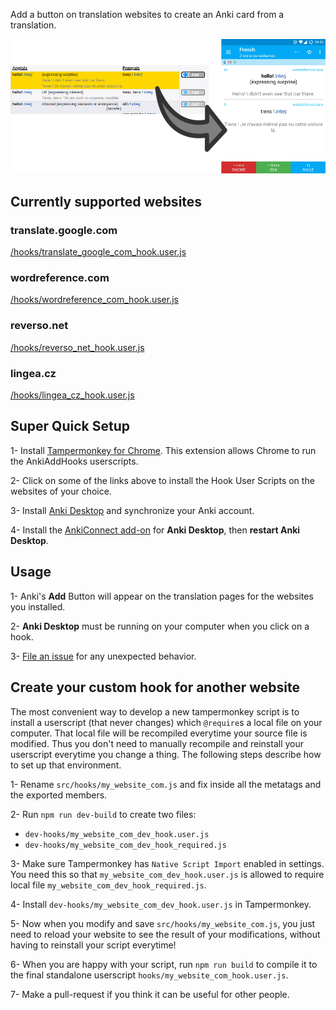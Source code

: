 Add a button on translation websites to create an Anki card from a translation.

![Screenshot](/doc/images/screenshot.png)

## Currently supported websites

### translate.google.com

  [/hooks/translate_google_com_hook.user.js](https://github.com/OoDeLally/tampermonkey-anki-add-hooks/raw/master/hooks/translate_google_com_hook.user.js)

### wordreference.com

  [/hooks/wordreference_com_hook.user.js](https://github.com/OoDeLally/tampermonkey-anki-add-hooks/raw/master/hooks/wordreference_com_hook.user.js)

### reverso.net

  [/hooks/reverso_net_hook.user.js](https://github.com/OoDeLally/tampermonkey-anki-add-hooks/raw/master/hooks/reverso_net_hook.user.js)

### lingea.cz

  [/hooks/lingea_cz_hook.user.js](https://github.com/OoDeLally/tampermonkey-anki-add-hooks/raw/master/hooks/lingea_cz_hook.user.js)


## Super Quick Setup

1- Install [Tampermonkey for Chrome](https://chrome.google.com/webstore/detail/tampermonkey/dhdgffkkebhmkfjojejmpbldmpobfkfo). This extension allows Chrome to run the AnkiAddHooks userscripts.

2- Click on some of the links above to install the Hook User Scripts on the websites of your choice.

3- Install [Anki Desktop](https://apps.ankiweb.net/#download) and synchronize your Anki account.

4- Install the [AnkiConnect add-on](https://github.com/FooSoft/anki-connect#installation) for **Anki Desktop**, then **restart Anki Desktop**.

## Usage

1- Anki's **Add** Button will appear on the translation pages for the websites you installed.

2- **Anki Desktop** must be running on your computer when you click on a hook.

3- [File an issue](https://github.com/OoDeLally/anki-add-hooks-userscripts/issues) for any unexpected behavior.


## Create your custom hook for another website

The most convenient way to develop a new tampermonkey script is to install a userscript (that never changes) which `@require`s a local file on your computer. That local file will be recompiled everytime your source file is modified. Thus you don't need to manually recompile and reinstall your userscript everytime you change a thing. The following steps describe how to set up that environment.

1- Rename `src/hooks/my_website_com.js` and fix inside all the metatags and the exported members.

2- Run `npm run dev-build` to create two files:
* `dev-hooks/my_website_com_dev_hook.user.js`
* `dev-hooks/my_website_com_dev_hook_required.js`

3- Make sure Tampermonkey has `Native Script Import` enabled in settings. You need this so that `my_website_com_dev_hook.user.js` is allowed to require local file `my_website_com_dev_hook_required.js`.

4- Install `dev-hooks/my_website_com_dev_hook.user.js` in Tampermonkey.

5- Now when you modify and save `src/hooks/my_website_com.js`, you just need to reload your website to see the result of your modifications, without having to reinstall your script everytime!

6- When you are happy with your script, run `npm run build` to compile it to the final standalone userscript `hooks/my_website_com_hook.user.js`.

7- Make a pull-request if you think it can be useful for other people.
